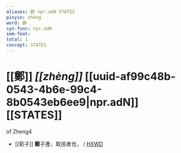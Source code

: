 ```yaml
---
aliases: 鄭 npr.adN STATES
pinyin: zhèng
word: 鄭
syn-func: npr.adN
sem-feat: 
total: 1
concept: STATES 
---
```

# [[鄭]] *[[zhèng]]*  [[uuid-af99c48b-0543-4b6e-99c4-8b0543eb6ee9|npr.adN]] [[STATES]]
of Zheng4
 - [[荀子]] **鄭**子產、取民者也，
                     / [HXWD](https://hxwd.org/textview.html?location=KR3a0002_tls_009-7a.4)